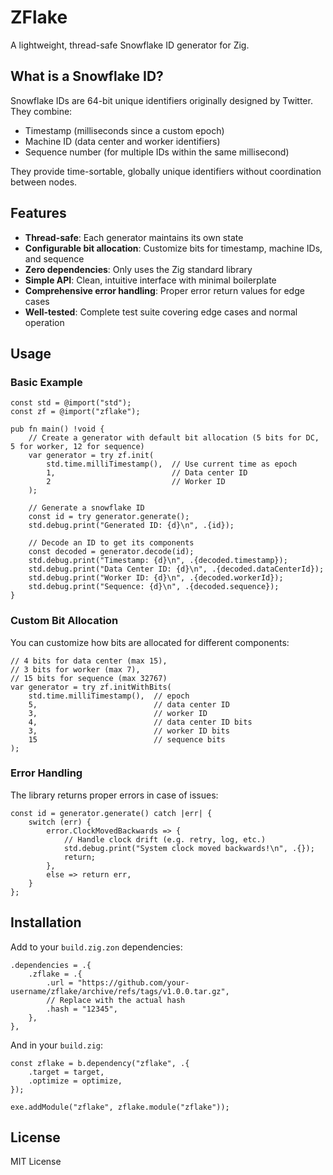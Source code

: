 # ZFlake

A lightweight, thread-safe Snowflake ID generator for Zig.

## What is a Snowflake ID?

Snowflake IDs are 64-bit unique identifiers originally designed by Twitter. They combine:
- Timestamp (milliseconds since a custom epoch)
- Machine ID (data center and worker identifiers)
- Sequence number (for multiple IDs within the same millisecond)

They provide time-sortable, globally unique identifiers without coordination between nodes.

## Features

- **Thread-safe**: Each generator maintains its own state
- **Configurable bit allocation**: Customize bits for timestamp, machine IDs, and sequence
- **Zero dependencies**: Only uses the Zig standard library
- **Simple API**: Clean, intuitive interface with minimal boilerplate
- **Comprehensive error handling**: Proper error return values for edge cases
- **Well-tested**: Complete test suite covering edge cases and normal operation

## Usage

### Basic Example

```zig
const std = @import("std");
const zf = @import("zflake");

pub fn main() !void {
    // Create a generator with default bit allocation (5 bits for DC, 5 for worker, 12 for sequence)
    var generator = try zf.init(
        std.time.milliTimestamp(),  // Use current time as epoch
        1,                          // Data center ID
        2                           // Worker ID
    );
    
    // Generate a snowflake ID
    const id = try generator.generate();
    std.debug.print("Generated ID: {d}\n", .{id});
    
    // Decode an ID to get its components
    const decoded = generator.decode(id);
    std.debug.print("Timestamp: {d}\n", .{decoded.timestamp});
    std.debug.print("Data Center ID: {d}\n", .{decoded.dataCenterId});
    std.debug.print("Worker ID: {d}\n", .{decoded.workerId});
    std.debug.print("Sequence: {d}\n", .{decoded.sequence});
}
```

### Custom Bit Allocation

You can customize how bits are allocated for different components:

```zig
// 4 bits for data center (max 15),
// 3 bits for worker (max 7),
// 15 bits for sequence (max 32767)
var generator = try zf.initWithBits(
    std.time.milliTimestamp(),  // epoch
    5,                          // data center ID
    3,                          // worker ID
    4,                          // data center ID bits
    3,                          // worker ID bits
    15                          // sequence bits
);
```

### Error Handling

The library returns proper errors in case of issues:

```zig
const id = generator.generate() catch |err| {
    switch (err) {
        error.ClockMovedBackwards => {
            // Handle clock drift (e.g. retry, log, etc.)
            std.debug.print("System clock moved backwards!\n", .{});
            return;
        },
        else => return err,
    }
};
```

## Installation

Add to your `build.zig.zon` dependencies:

```zig
.dependencies = .{
    .zflake = .{
        .url = "https://github.com/your-username/zflake/archive/refs/tags/v1.0.0.tar.gz",
        // Replace with the actual hash
        .hash = "12345",
    },
},
```

And in your `build.zig`:

```zig
const zflake = b.dependency("zflake", .{
    .target = target,
    .optimize = optimize,
});

exe.addModule("zflake", zflake.module("zflake"));
```

## License

MIT License